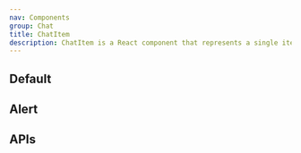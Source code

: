 ```yaml
---
nav: Components
group: Chat
title: ChatItem
description: ChatItem is a React component that represents a single item in a chat conversation. It displays the user's avatar, name, and message. It can also display a loading indicator if the message is still being sent.
---
```


## Default

<code src="./demos/index.tsx" nopadding></code>

## Alert

<code src="./demos/Alert.tsx" nopadding></code>

## APIs

<API></API>
